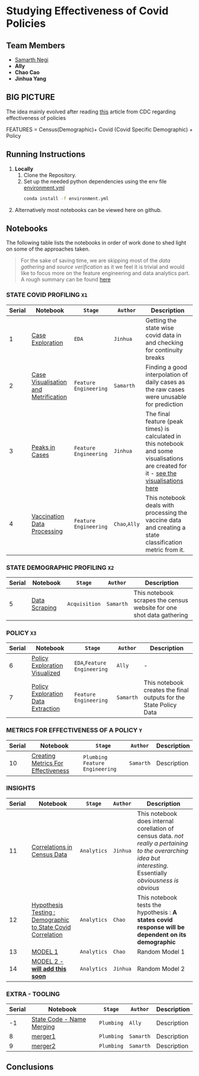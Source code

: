 # Studying Effectiveness of Covid Policies 

## Team Members 
- [Samarth Negi](https://github.com/tigboatnc)
- __Ally__
- __Chao Cao__
- __Jinhua Yang__


## BIG PICTURE 
The idea mainly evolved after reading [this]() article from CDC regarding effectiveness of policies 

FEATURES = Census(Demographic)+ Covid (Covid Specific Demographic) + Policy 



## Running Instructions 
1. __Locally__
    1. Clone the Repository.
    2. Set up the needed python dependencies using the env file [environment.yml](./extras/environment.yml)
        ```bash
        conda install -f environment.yml
        ```
2. Alternatively most notebooks can be viewed here on github. 


## Notebooks
The following table lists the notebooks in order of work done to shed light on some of the approaches taken. 


> For the sake of saving time, we are skipping most of the _data gathering_ and _source verification_ as it we feel it is trivial and would like to focus more on the feature engineering and data analytics part. A rough summary can be found [here](./extras/dataacq.md)

### STATE COVID PROFILING `X1`
|Serial|Notebook | `Stage` | `Author` | Description | 
|- |- |- |- |- |
|1|[Case Exploration](./notebooks/case-exploration.ipynb) |`EDA` |`Jinhua` |Getting the state wise covid data in and checking for continuity breaks  |
|2|[Case Visualisation and Metrification](./notebooks/case-visualisation-metrification.ipynb)|`Feature Engineering`|`Samarth` |Finding a good interpolation of daily cases as the raw cases were unusable for prediction |
|3|[Peaks in Cases](./notebooks/case-peaks-in-cases.ipynb) |`Feature Engineering` |`Jinhua` |The final feature (peak times) is calculated in this notebook and some visualisations are created for it -  [see the visualisations here](./outputs/peak_visualisations)|
|4|[Vaccination Data Processing](./notebooks/vaccine-data-process.ipynb) |`Feature Engineering` |`Chao`,`Ally`|This notebook deals with processing the vaccine data and creating a state classification metric from it. |


### STATE DEMOGRAPHIC PROFILING `X2`
|Serial|Notebook | `Stage` | `Author` | Description | 
|- |- |- |- |- |
|5|[Data Scraping](./notebooks/census_scraping.ipynb) | `Acquisition` | `Samarth` | This notebook scrapes the census website for one shot data gathering | 



### POLICY `X3`
|Serial|Notebook | `Stage` | `Author` | Description | 
|- |- |- |- |- |
|6|[Policy Exploration Visualized](./notebooks/policy-exploration-visual.ipynb)|`EDA`,`Feature Engineering` |`Ally` |-|
|7|[Policy Exploration Data Extraction](./notebooks/policy-exploration-visual.ipynb)|`Feature Engineering` |`Samarth` |This notebook creates the final outputs for the State Policy Data|

### METRICS FOR EFFECTIVENESS OF A POLICY `Y`
|Serial|Notebook | `Stage` | `Author` | Description | 
|-|- |- |- |- |
|10|[Creating Metrics For Effectiveness](./notebooks/train-finalisation.ipynb) | `Plumbing` `Feature Engineering`| `Samarth` | Description | 


### INSIGHTS 

|Serial|Notebook | `Stage` | `Author` | Description | 
|- |- |- |- |- |
|11|[Correlations in Census Data](./notebooks/census-correlations.ipynb) |`Analytics` |`Jinhua`|This notebook does internal corellation of census data. _not really a pertaining to the overarching idea but interesting_. Essentially  _obviousness is obvious_ |
|12|[Hypothesis Testing : Demographic to State Covid Correlation](./notebooks/h1-kmeans.ipynb) | `Analytics` | `Chao` | This notebook tests the hypothesis : __A states covid response will be dependent on its demographic__ | 
|13 |[MODEL 1](./notebooks/model1.ipynb)|`Analytics` |`Chao` |Random Model 1 |
|14 |[MODEL 2 - __will add this soon__]()|`Analytics` |`Jinhua` |Random Model 2|

### EXTRA - TOOLING 
|Serial|Notebook | `Stage` | `Author` | Description | 
|- |- |- |- |- |
|-1|[State Code - Name Merging]() | `Plumbing` | `Ally` | Description | 
|8|[merger1](./notebooks/merger.ipynb) | `Plumbing` | `Samarth` | Description | 
|9|[merger2](./notebooks/merger-two.ipynb) | `Plumbing` | `Samarth` | Description | 





## Conclusions 